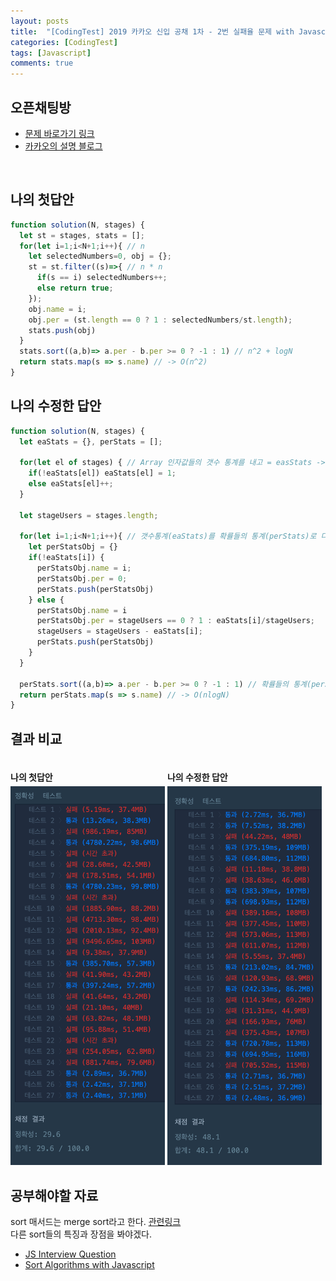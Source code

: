 ```yaml
---
layout: posts
title:  "[CodingTest] 2019 카카오 신입 공채 1차 - 2번 실패율 문제 with Javascript"
categories: [CodingTest]
tags: [Javascript]
comments: true
---
```


## 오픈채팅방
- [문제 바로가기 링크](https://www.welcomekakao.com/learn/courses/30/lessons/42889)
- [카카오의 설명 블로그](http://tech.kakao.com/2018/09/21/kakao-blind-recruitment-for2019-round-1/)
<br>
  
## 나의 첫답안
```javascript
function solution(N, stages) {
  let st = stages, stats = [];
  for(let i=1;i<N+1;i++){ // n
    let selectedNumbers=0, obj = {};
    st = st.filter((s)=>{ // n * n
      if(s == i) selectedNumbers++;
      else return true;
    });
    obj.name = i;
    obj.per = (st.length == 0 ? 1 : selectedNumbers/st.length);
    stats.push(obj)
  }
  stats.sort((a,b)=> a.per - b.per >= 0 ? -1 : 1) // n^2 + logN
  return stats.map(s => s.name) // -> O(n^2)
}
```

## 나의 수정한 답안
```javascript
function solution(N, stages) {
  let eaStats = {}, perStats = [];

  for(let el of stages) { // Array 인자값들의 갯수 통계를 내고 = easStats -> n
    if(!eaStats[el]) eaStats[el] = 1;
    else eaStats[el]++;
  }

  let stageUsers = stages.length;

  for(let i=1;i<N+1;i++){ // 갯수통계(eaStats)를 확률들의 통계(perStats)로 다시 변환하고 -> 2n
    let perStatsObj = {}
    if(!eaStats[i]) {
      perStatsObj.name = i;
      perStatsObj.per = 0;
      perStats.push(perStatsObj)
    } else {
      perStatsObj.name = i
      perStatsObj.per = stageUsers == 0 ? 1 : eaStats[i]/stageUsers;
      stageUsers = stageUsers - eaStats[i];
      perStats.push(perStatsObj)
    }
  }

  perStats.sort((a,b)=> a.per - b.per >= 0 ? -1 : 1) // 확률들의 통계(perStats)로 다시 변환하고 -> 2n + nlogN
  return perStats.map(s => s.name) // -> O(nlogN)
}
```

## 결과 비교
<h4 class="text-center" style="width: 49%; display: inline-block; margin-bottom: 5px;" > 나의 첫답안 </h4>
<h4 class="text-center" style="width: 49%; display: inline-block; margin-bottom: 5px;" > 나의 수정한 답안 </h4>
<img style="width: 49%; display: inline-block;" src="/assets/images/kakao-failure-rate-1a-min.png"/>
<img style="width: 49%; display: inline-block;" src="/assets/images/kakao-failure-rate-2a-min.png"/>

## 공부해야할 자료
sort 매서드는 merge sort라고 한다. [관련링크](https://www.quora.com/What-is-the-time-complexity-of-JavaScripts-sort-function)  
다른 sort들의 특징과 장점을 봐야겠다.
- [JS Interview Question](https://khan4019.github.io/front-end-Interview-Questions/sort.html)
- [Sort Algorithms with Javascript](https://dev.to/wangonya/sorting-algorithms-with-javascript-part-1-4aca)